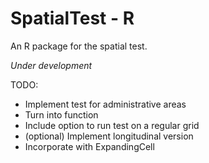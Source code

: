 # SpatialTest - R

An R package for the spatial test.

_Under development_

TODO:
 - Implement test for administrative areas
 - Turn into function
 - Include option to run test on a regular grid
 - (optional) Implement longitudinal version
 - Incorporate with ExpandingCell
